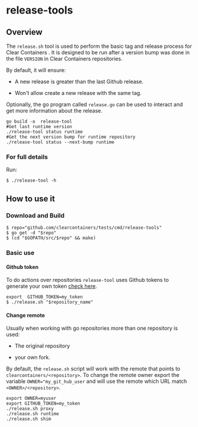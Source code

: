 # release-tools

## Overview

The `release.sh` tool is used to perform the basic tag and release process
for Clear Containers . It is designed to be run after a version bump was
done in the file `VERSION` in Clear Containers repositories.

By default, it will ensure:

- A new release is greater than the last Github release.

- Won't allow create a new release with the same tag.


Optionally, the go program called `release.go` can be used to interact and
get more information about the release.

```
go build -o  release-tool
#Get last runtime version
./release-tool status runtime
#Get the next version bump for runtime repository
./release-tool status --next-bump runtime
```

### For full details

Run:

```
$ ./release-tool -h
```

## How to use it

### Download and Build

```
$ repo="github.com/clearcontainers/tests/cmd/release-tools"
$ go get -d "$repo"
$ (cd "$GOPATH/src/$repo" && make)
```

### Basic use

#### Github token

To do actions over repositories `release-tool` uses Github tokens to
generate your own token [check
here](https://help.github.com/articles/creating-a-personal-access-token-for-the-command-line/).

```
export  GITHUB_TOKEN=my_token
$ ./release.sh "$repository_name"
```


#### Change remote

Usually when working with go repositories more than one repository is
used:

- The original repository

- your own fork. 

By default, the `release.sh` script will work with the remote that points
to `clearcontainers/<repository>`. To change the remote owner export the
variable `OWNER="my_git_hub_user` and will use the remote which URL  match
`<OWNER>/<repository>`.

```
export OWNER=myuser
export GITHUB_TOKEN=my_token
./release.sh proxy
./release.sh runtime
./release.sh shim
```
